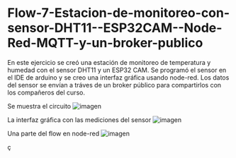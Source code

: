 # Flow-7-Estacion-de-monitoreo-con-sensor-DHT11--ESP32CAM--Node-Red-MQTT-y-un-broker-publico
En este ejercicio se creó una estación de monitoreo de temperatura y humedad con el sensor DHT11 y un ESP32 CAM. Se programó el sensor en el IDE de arduino y se creo una interfaz gráfica usando node-red. Los datos del sensor se envían a tráves de un broker público para compartirlos con los compañeros del curso.

Se muestra el circuito
![imagen](https://user-images.githubusercontent.com/72757419/185517875-f1680480-4cb4-401e-b115-8ca2d10eb6f2.png)

La interfaz gráfica con las mediciones del sensor
![imagen](https://user-images.githubusercontent.com/72757419/185671616-06795933-f5ed-4d43-8c29-df9eeecaaf8e.png)

Una parte del flow en node-red
![imagen](https://user-images.githubusercontent.com/72757419/185671715-ab3d4059-3d24-4896-9d2e-8b44163d25e8.png)


ç

